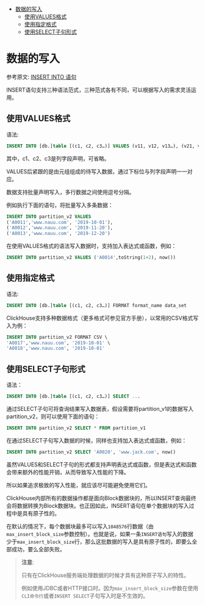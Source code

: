 - [数据的写入](#数据的写入)
  - [使用VALUES格式](#使用values格式)
  - [使用指定格式](#使用指定格式)
  - [使用SELECT子句形式](#使用select子句形式)

# 数据的写入

参考原文: [INSERT INTO 语句](https://clickhouse.com/docs/zh/sql-reference/statements/insert-into/)

INSERT语句支持三种语法范式，三种范式各有不同，可以根据写入的需求灵活运用。

## 使用VALUES格式

语法:

```sql
INSERT INTO [db.]table [(c1, c2, c3…)] VALUES (v11, v12, v13…), (v21, v22, v23…), ...
```

其中，c1、c2、c3是列字段声明，可省略。

VALUES后紧跟的是由元组组成的待写入数据，通过下标位与列字段声明一一对应。

数据支持批量声明写入，多行数据之间使用逗号分隔。

例如执行下面的语句，将批量写入多条数据：

```sql
INSERT INTO partition_v2 VALUES 
('A0011','www.nauu.com', '2019-10-01'), 
('A0012','www.nauu.com', '2019-11-20'),
('A0013','www.nauu.com', '2019-12-20')
```

在使用VALUES格式的语法写入数据时，支持加入表达式或函数，例如：

```sql
INSERT INTO partition_v2 VALUES ('A0014',toString(1+2), now())
```

## 使用指定格式

语法:

```sql
INSERT INTO [db.]table [(c1, c2, c3…)] FORMAT format_name data_set
```

ClickHouse支持多种数据格式（更多格式可参见官方手册），以常用的CSV格式写入为例：

```sql
INSERT INTO partition_v2 FORMAT CSV \
'A0017','www.nauu.com', '2019-10-01' \
'A0018','www.nauu.com', '2019-10-01'
```

## 使用SELECT子句形式

语法：

```sql
INSERT INTO [db.]table [(c1, c2, c3…)] SELECT ...
```

通过SELECT子句可将查询结果写入数据表，假设需要将partition_v1的数据写入partition_v2，则可以使用下面的语句：

```sql
INSERT INTO partition_v2 SELECT * FROM partition_v1
```

在通过SELECT子句写入数据的时候，同样也支持加入表达式或函数，例如：

```sql
INSERT INTO partition_v2 SELECT 'A0020', 'www.jack.com', now()
```

虽然VALUES和SELECT子句的形式都支持声明表达式或函数，但是表达式和函数会带来额外的性能开销，从而导致写入性能的下降。

所以如果追求极致的写入性能，就应该尽可能避免使用它们。

ClickHouse内部所有的数据操作都是面向Block数据块的，所以INSERT查询最终会将数据转换为Block数据块。也正因如此，INSERT语句在单个数据块的写入过程中是具有原子性的。

在默认的情况下，每个数据块最多可以写入`1048576`行数据（由`max_insert_block_size`参数控制）。也就是说，如果一条`INSERT语句`写入的数据少于`max_insert_block_size`行，那么这批数据的写入是具有原子性的，即要么全部成功，要么全部失败。

> **注意**:
>
> 只有在ClickHouse服务端处理数据的时候才具有这种原子写入的特性。
>
> 例如使用JDBC或者HTTP接口时。因为`max_insert_block_size`参数在使用`CLI命令行`或者`INSERT SELECT`子句写入时是不生效的。
